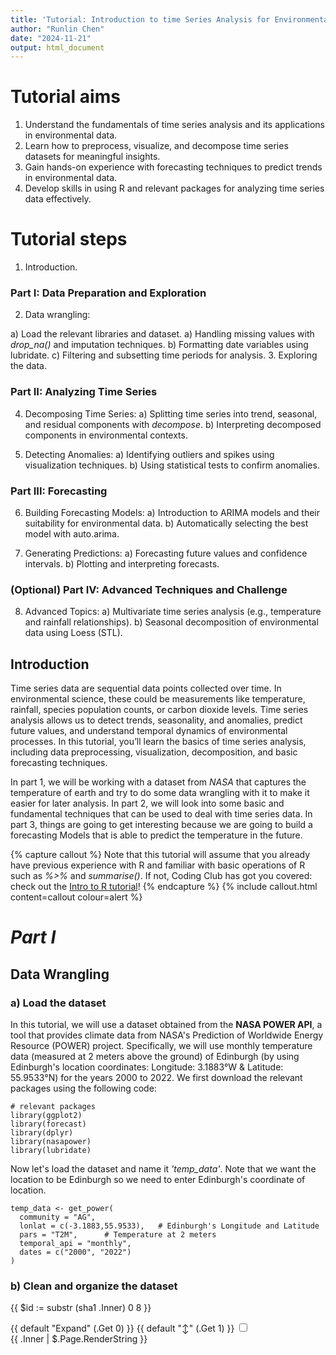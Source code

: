 ```yaml
---
title: 'Tutorial: Introduction to time Series Analysis for Environmental Data'
author: "Runlin Chen"
date: "2024-11-21"
output: html_document
---
```


# Tutorial aims 

1. Understand the fundamentals of time series analysis and its applications in environmental data.
2. Learn how to preprocess, visualize, and decompose time series datasets for meaningful insights.
3. Gain hands-on experience with forecasting techniques to predict trends in environmental data.
4. Develop skills in using R and relevant packages for analyzing time series data effectively.

# Tutorial steps
1. Introduction.
### Part I: Data Preparation and Exploration
2. Data wrangling:

a) Load the relevant libraries and dataset.
a) Handling missing values with *drop_na()* and imputation techniques.
b) Formatting date variables using lubridate.
c) Filtering and subsetting time periods for analysis.
3. Exploring the data.

### Part II: Analyzing Time Series
4. Decomposing Time Series:
a) Splitting time series into trend, seasonal, and residual components with _decompose_.
b) Interpreting decomposed components in environmental contexts.

5. Detecting Anomalies:
a) Identifying outliers and spikes using visualization techniques.
b) Using statistical tests to confirm anomalies.

### Part III: Forecasting
6. Building Forecasting Models:
a) Introduction to ARIMA models and their suitability for environmental data.
b) Automatically selecting the best model with auto.arima.

7. Generating Predictions:
a) Forecasting future values and confidence intervals.
b) Plotting and interpreting forecasts.

### (Optional) Part IV: Advanced Techniques and Challenge
8. Advanced Topics:
a) Multivariate time series analysis (e.g., temperature and rainfall relationships).
b) Seasonal decomposition of environmental data using Loess (STL).

## Introduction
Time series data are sequential data points collected over time. In environmental science, these could be measurements like temperature, rainfall, species population counts, or carbon dioxide levels. Time series analysis allows us to detect trends, seasonality, and anomalies, predict future values, and understand temporal dynamics of environmental processes. In this tutorial, you’ll learn the basics of time series analysis, including data preprocessing, visualization, decomposition, and basic forecasting techniques.

In part 1, we will be working with a dataset from *NASA* that captures the temperature of earth and try to do some data wrangling with it to make it easier for later analysis. In part 2, we will look into some basic and fundamental techniques that can be used to deal with time series data. In part 3, things are going to get interesting because we are going to build a forecasting Models that is able to predict the temperature in the future. 

{% capture callout %}
Note that this tutorial will assume that you already have previous experience with R and familiar with basic operations of R such as _%>%_ and _summarise()_. If not, Coding Club has got you covered: check out the [Intro to R tutorial](https://ourcodingclub.github.io/tutorials/intro-to-r/)!
{% endcapture %}
{% include callout.html content=callout colour=alert %}



# _Part I_
## Data Wrangling
### a) Load the dataset
In this tutorial, we will use a dataset obtained from the **NASA POWER API**, a tool that provides climate data from NASA's Prediction of Worldwide Energy Resource (POWER) project. Specifically, we will use monthly temperature data (measured at 2 meters above the ground) of Edinburgh (by using Edinburgh's location coordinates: Longitude: 3.1883°W & Latitude: 55.9533°N) for the years 2000 to 2022. 
We first download the relevant packages using the following code:
```
# relevant packages
library(ggplot2)
library(forecast)
library(dplyr)
library(nasapower)
library(lubridate)
```

Now let's load the dataset and name it *'temp_data'*. Note that we want the location to be Edinburgh so we need to enter Edinburgh's coordinate of location. 

```
temp_data <- get_power(
  community = "AG",
  lonlat = c(-3.1883,55.9533),   # Edinburgh's Longitude and Latitude
  pars = "T2M",      # Temperature at 2 meters
  temporal_api = "monthly",
  dates = c("2000", "2022")
)
```

### b) Clean and organize the dataset










{{ $id := substr (sha1 .Inner) 0 8 }}
<div class="gdoc-expand">
  <label class="gdoc-expand__head flex justify-between" for="{{ $id }}-{{ .Ordinal }}">
    <span>{{ default "Expand" (.Get 0) }}</span>
    <span>{{ default "↕" (.Get 1) }}</span>
  </label>
  <input id="{{ $id }}-{{ .Ordinal }}" type="checkbox" class="gdoc-expand__control hidden" />
  <div class="gdoc-markdown--nested gdoc-expand__content">
    {{ .Inner | $.Page.RenderString }}
  </div>
</div>


